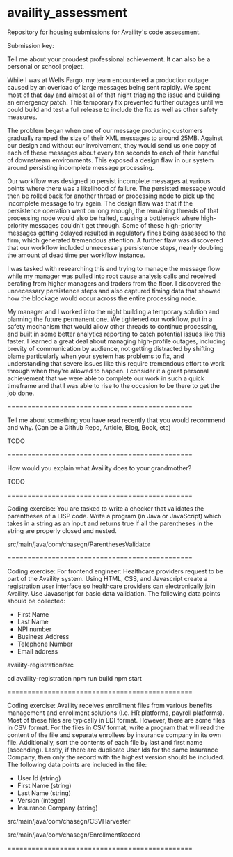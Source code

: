 # availity_assessment
Repository for housing submissions for Availity's code assessment.

Submission key:

Tell me about your proudest professional achievement. It can also be a personal or
school project.


While I was at Wells Fargo, my team encountered a production outage caused by an overload of large messages being sent rapidly. 
We spent most of that day and almost all of that night triaging the issue and building an emergency patch. 
This temporary fix prevented further outages until we could build and test a full release to include the fix as well as other safety measures.

The problem began when one of our message producing customers gradually ramped the size of their XML messages to around 25MB.
Against our design and without our involvement, they would send us one copy of each of these messages about every ten seconds to each of their handful of downstream environments.
This exposed a design flaw in our system around persisting incomplete message processing. 

Our workflow was designed to persist incomplete messages at various points where there was a likelihood of failure.
The persisted message would then be rolled back for another thread or processing node to pick up the incomplete message to try again.
The design flaw was that if the persistence operation went on long enough, the remaining threads of that processing node would also be halted, causing a bottleneck where high-priority messages couldn't get through.
Some of these high-priority messages getting delayed resulted in regulatory fines being assessed to the firm, which generated tremendous attention.
A further flaw was discovered that our workflow included unnecessary persistence steps, nearly doubling the amount of dead time per workflow instance.

I was tasked with researching this and trying to manage the message flow while my manager was pulled into root cause analysis calls and received berating from higher managers and traders from the floor.
I discovered the unnecessary persistence steps and also captured timing data that showed how the blockage would occur across the entire processing node.

My manager and I worked into the night building a temporary solution and planning the future permanent one. 
We tightened our workflow, put in a safety mechanism that would allow other threads to continue processing, and built in some better analytics reporting to catch potential issues like this faster. 
I learned a great deal about managing high-profile outages, including brevity of communication by audience, not getting distracted by shifting blame particularly when your system has problems to fix, and understanding that severe issues like this require tremendous effort to work through when they're allowed to happen. 
I consider it a great personal achievement that we were able to complete our work in such a quick timeframe and that I was able to rise to the occasion to be there to get the job done.

==============================================

Tell me about something you have read recently that you would recommend and why.
(Can be a Github Repo, Article, Blog, Book, etc)

TODO

==============================================

How would you explain what Availity does to your grandmother?

TODO

==============================================

Coding exercise: You are tasked to write a checker that validates the parentheses of a
LISP code. Write a program (in Java or JavaScript) which takes in a string as an input and
returns true if all the parentheses in the string are properly closed and nested.

src/main/java/com/chasegn/ParenthesesValidator

==============================================

Coding exercise: For frontend engineer: Healthcare providers request to be part of
the Availity system. Using HTML, CSS, and Javascript create a registration user
interface so healthcare providers can electronically join Availity. Use Javascript
for basic data validation. The following data points should be collected:
- First Name
- Last Name
- NPI number
- Business Address
- Telephone Number
- Email address

availity-registration/src

cd availity-registration
npm run build
npm start

==============================================

Coding exercise: Availity receives enrollment files from various benefits management
and enrollment solutions (I.e. HR platforms, payroll platforms).  Most of these files are
typically in EDI format.  However, there are some files in CSV format.  For the files in CSV
format, write a program that will read the content of the file and separate enrollees by
insurance company in its own file. Additionally, sort the contents of each file by last and
first name (ascending).  Lastly, if there are duplicate User Ids for the same Insurance
Company, then only the record with the highest version should be included. The
following data points are included in the file:
- User Id (string)
- First Name (string)
- Last Name (string)
- Version (integer)
- Insurance Company (string)

src/main/java/com/chasegn/CSVHarvester

src/main/java/com/chasegn/EnrollmentRecord

==============================================
